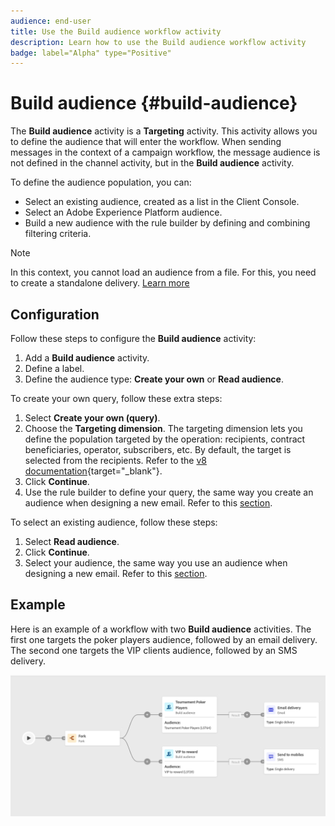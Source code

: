 ```yaml
---
audience: end-user
title: Use the Build audience workflow activity
description: Learn how to use the Build audience workflow activity
badge: label="Alpha" type="Positive"
---
```


# Build audience {#build-audience}

The **Build audience** activity is a **Targeting** activity. This activity allows you to define the audience that will enter the workflow. When sending messages in the context of a campaign workflow, the message audience is not defined in the channel activity, but in the **Build audience** activity.

To define the audience population, you can:

* Select an existing audience, created as a list in the Client Console.
* Select an Adobe Experience Platform audience. 
* Build a new audience with the rule builder by defining and combining filtering criteria.

>[!NOTE]
>
>In this context, you cannot load an audience from a file. For this, you need to create a standalone delivery. [Learn more](../../audience/about-audiences.md)

<!--
The **Build audience** activity can be placed at the beginning of the workflow or after any other activity. Any activity can be placed after the **Build audience**.
-->

## Configuration

Follow these steps to configure the **Build audience** activity:

1. Add a **Build audience** activity. 
1. Define a label.
1. Define the audience type: **Create your own** or **Read audience**. 

To create your own query, follow these extra steps:

1. Select **Create your own (query)**.
1. Choose the **Targeting dimension**. The targeting dimension lets you define the population targeted by the operation: recipients, contract beneficiaries, operator, subscribers, etc. By default, the target is selected from the recipients. Refer to the [v8 documentation](https://experienceleague.adobe.com/docs/campaign/automation/workflows/introduction/wf-type/targeting-workflows.html#targeting-and-filtering-dimensions){target="_blank"}.
1. Click **Continue**.
1. Use the rule builder to define your query, the same way you create an audience when designing a new email. Refer to this [section](../../audience/segment-builder.md).

To select an existing audience, follow these steps:

1. Select **Read audience**.
1. Click **Continue**.
1. Select your audience, the same way you use an audience when designing a new email. Refer to this [section](../../audience/add-audience.md).

## Example

Here is an example of a workflow with two **Build audience** activities. The first one targets the poker players audience, followed by an email delivery. The second one targets the VIP clients audience, followed by an SMS delivery.

![](../assets/workflow-audience-example.png)